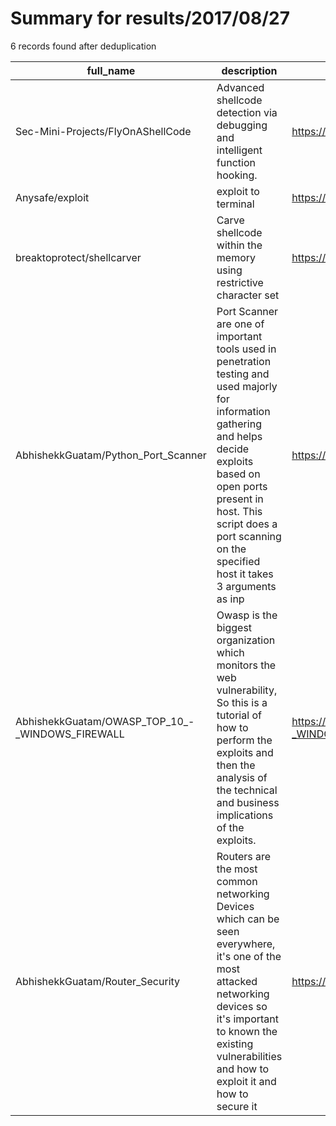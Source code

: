 
# Summary for results/2017/08/27
    
6 records found after deduplication

| full_name | description | html_url | matched_list | matched_count | pushed_at | size | stargazers_count | language | forks_count |
|-------------------------------------------------|------------------------------------------------------------------------------------------------------------------------------------------------------------------------------------------------------------------------------------------------------------------|--------------------------------------------------------------------|----------------|-----------------|---------------------------|--------|--------------------|------------|---------------|
| Sec-Mini-Projects/FlyOnAShellCode | Advanced shellcode detection via debugging and intelligent function hooking. | https://github.com/Sec-Mini-Projects/FlyOnAShellCode | ['shellcode'] | 1 | 2017-08-27 05:09:54+00:00 | 190561 | 4 | C | 4 |
| Anysafe/exploit | exploit to terminal | https://github.com/Anysafe/exploit | ['exploit'] | 1 | 2017-08-27 08:14:25+00:00 | 0 | 0 | | 0 |
| breaktoprotect/shellcarver | Carve shellcode within the memory using restrictive character set | https://github.com/breaktoprotect/shellcarver | ['shellcode'] | 1 | 2017-08-27 10:20:01+00:00 | 5 | 9 | Python | 7 |
| AbhishekkGuatam/Python_Port_Scanner | Port Scanner are one of important tools used in penetration testing and used majorly for information gathering and helps decide exploits based on open ports present in host. This script does a port scanning on the specified host it takes 3 arguments as inp | https://github.com/AbhishekkGuatam/Python_Port_Scanner | ['exploit'] | 1 | 2017-08-27 14:10:33+00:00 | 1186 | 1 | Python | 1 |
| AbhishekkGuatam/OWASP_TOP_10_-_WINDOWS_FIREWALL | Owasp is the biggest organization which monitors the web vulnerability, So this is a tutorial of how to perform the exploits and then the analysis of the technical and business implications of the exploits. | https://github.com/AbhishekkGuatam/OWASP_TOP_10_-_WINDOWS_FIREWALL | ['exploit'] | 1 | 2017-08-27 15:57:43+00:00 | 8431 | 0 | | 1 |
| AbhishekkGuatam/Router_Security | Routers are the most common networking Devices which can be seen everywhere, it's one of the most attacked networking devices so it's important to known the existing vulnerabilities and how to exploit it and how to secure it | https://github.com/AbhishekkGuatam/Router_Security | ['exploit'] | 1 | 2017-08-27 16:35:50+00:00 | 1697 | 3 | | 1 |
